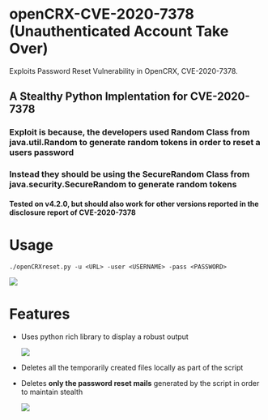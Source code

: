 # openCRX-CVE-2020-7378 (Unauthenticated Account Take Over)
Exploits Password Reset Vulnerability in OpenCRX, CVE-2020-7378.

## A Stealthy Python Implentation for CVE-2020-7378

### Exploit is because, the developers used Random Class from java.util.Random to generate random tokens in order to reset a users password
### Instead they should be using the SecureRandom Class from java.security.SecureRandom to generate random tokens

#### Tested on v4.2.0, but should also work for other versions reported in the disclosure report of CVE-2020-7378
# Usage
`./openCRXreset.py -u <URL> -user <USERNAME> -pass <PASSWORD>`

  ![](https://github.com/ruthvikvegunta/openCRX-CVE-2020-7378/blob/main/images/help.png)

# Features
- Uses python rich library to display a robust output

  ![](https://github.com/ruthvikvegunta/openCRX-CVE-2020-7378/blob/main/images/inital-run.png)

- Deletes all the temporarily created files locally as part of the script

- Deletes **only the password reset mails** generated by the script in order to maintain stealth 

  ![](https://github.com/ruthvikvegunta/openCRX-CVE-2020-7378/blob/main/images/final.png)
